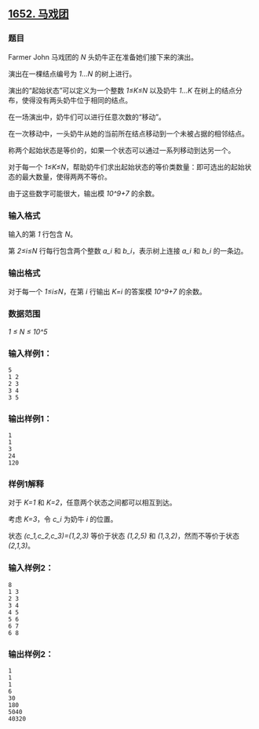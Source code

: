 ## [1652. 马戏团](https://www.acwing.com/problem/content/1654/)

### 题目

Farmer John 马戏团的 *N* 头奶牛正在准备她们接下来的演出。

演出在一棵结点编号为 *1…N* 的树上进行。

演出的“起始状态”可以定义为一个整数 *1≤K≤N* 以及奶牛 *1…K* 在树上的结点分布，使得没有两头奶牛位于相同的结点。

在一场演出中，奶牛们可以进行任意次数的“移动”。

在一次移动中，一头奶牛从她的当前所在结点移动到一个未被占据的相邻结点。

称两个起始状态是等价的，如果一个状态可以通过一系列移动到达另一个。

对于每一个 *1≤K≤N*，帮助奶牛们求出起始状态的等价类数量：即可选出的起始状态的最大数量，使得两两不等价。

由于这些数字可能很大，输出模 *10^9+7* 的余数。

### 输入格式

输入的第 *1* 行包含 *N*。

第 *2≤i≤N* 行每行包含两个整数 *a_i* 和 *b_i*，表示树上连接 *a_i* 和 *b_i* 的一条边。

### 输出格式

对于每一个 *1≤i≤N*，在第 *i* 行输出 *K=i* 的答案模 *10^9+7* 的余数。

### 数据范围

*1 ≤ N ≤ 10^5*

### 输入样例1：

```
5
1 2
2 3
3 4
3 5
```

### 输出样例1：

```
1
1
3
24
120
```

### 样例1解释

对于 *K=1* 和 *K=2*，任意两个状态之间都可以相互到达。

考虑 *K=3*，令 *c_i* 为奶牛 *i* 的位置。

状态 *(c_1,c_2,c_3)=(1,2,3)* 等价于状态 *(1,2,5)* 和 *(1,3,2)*，然而不等价于状态 *(2,1,3)*。

### 输入样例2：

```
8
1 3
2 3
3 4
4 5
5 6
6 7
6 8
```

### 输出样例2：

```
1
1
1
6
30
180
5040
40320
```
